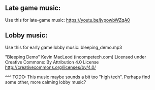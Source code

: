


## Late game music:
Use this for late-game music:
https://youtu.be/jvpowbWZqA0



## Lobby music:
Use this for early game lobby music:
bleeping_demo.mp3

"Bleeping Demo" Kevin MacLeod (incompetech.com)
Licensed under Creative Commons: By Attribution 4.0 License
http://creativecommons.org/licenses/by/4.0/

^^^ TODO: This music maybe sounds a bit too "high tech".
Perhaps find some other, more calming lobby music?




